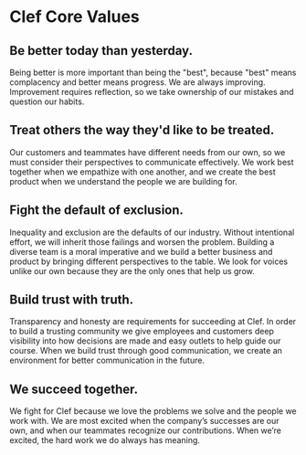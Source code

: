 # Clef Core Values

## Be better today than yesterday.

Being better is more important than being the "best", because "best" means complacency and better means progress. We are always improving. Improvement requires reflection, so we take ownership of our mistakes and question our habits.

## Treat others the way they'd like to be treated.

Our customers and teammates have different needs from our own, so we must consider their  perspectives to communicate effectively. We work best together when we empathize with one another, and we create the best product when we understand the people we are building for.

## Fight the default of exclusion.

Inequality and exclusion are the defaults of our industry. Without intentional effort, we will inherit those failings and worsen the problem. Building a diverse team is a moral imperative and we build a better business and product by bringing different perspectives to the table. We look for voices unlike our own because they are the only ones that help us grow.

## Build trust with truth.

Transparency and honesty are requirements for succeeding at Clef. In order to build a trusting community we give employees and customers deep visibility into how decisions are made and easy outlets to help guide our course. When we build trust through good communication, we create an environment for better communication in the future.

## We succeed together.

We fight for Clef because we love the problems we solve and the people we work with. We are most excited when the company’s successes are our own, and when our teammates recognize our contributions. When we’re excited, the hard work we do always has meaning.
